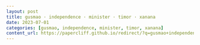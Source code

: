 ```yaml
---
layout: post
title: gusmao · independence · minister · timor · xanana
date: 2023-07-01
categories: [gusmao, independence, minister, timor, xanana]
content_url: https://papercliff.github.io/redirect/?q=gusmao+independence+minister+timor+xanana&tbs=cdr:1,cd_min:6/30/2023,cd_max:7/2/2023
---
```

